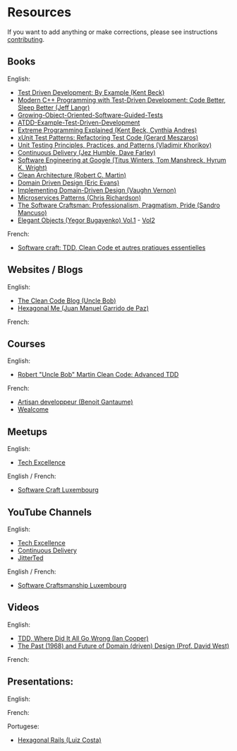 # Resources

If you want to add anything or make corrections, please see instructions [contributing](CONTRIBUTING.md).

## Books

English:
- [Test Driven Development: By Example (Kent Beck)](https://www.amazon.com/Test-Driven-Development-Kent-Beck-ebook/dp/B095SQ9WP4)
- [Modern C++ Programming with Test-Driven Development: Code Better, Sleep Better (Jeff Langr)](https://www.amazon.com/Modern-Programming-Test-Driven-Development-Better-ebook/dp/B00HUEG8M8)
- [Growing-Object-Oriented-Software-Guided-Tests](https://www.amazon.com/Growing-Object-Oriented-Software-Guided-Tests/dp/0321503627)
- [ATDD-Example-Test-Driven-Development](https://www.amazon.com/ATDD-Example-Test-Driven-Development-Addison-Wesley/dp/0321784154)
- [Extreme Programming Explained (Kent Beck, Cynthia Andres)](https://www.amazon.com/Extreme-Programming-Explained-Embrace-Change/dp/0321278658)
- [xUnit Test Patterns: Refactoring Test Code (Gerard Meszaros)](https://www.amazon.fr/dp/0131495054?psc=1&ref=ppx_yo2ov_dt_b_product_details)
- [Unit Testing Principles, Practices, and Patterns (Vladimir Khorikov)](https://www.amazon.com/Unit-Testing-Principles-Practices-Patterns/dp/1617296279)
- [Continuous Delivery (Jez Humble, Dave Farley)](https://www.amazon.com/Continuous-Delivery-Deployment-Automation-Addison-Wesley-ebook/dp/B003YMNVC0)
- [Software Engineering at Google (Titus Winters, Tom Manshreck, Hyrum K. Wright)](https://www.amazon.com/Software-Engineering-Google-Lessons-Programming/dp/1492082791)
- [Clean Architecture (Robert C. Martin)](https://www.amazon.com/Clean-Architecture-Craftsmans-Software-Structure-ebook/dp/B075LRM681)
- [Domain Driven Design (Eric Evans)](https://www.amazon.com/Domain-Driven-Design-Tackling-Complexity-Software-ebook/dp/B00794TAUG)
- [Implementing Domain-Driven Design (Vaughn Vernon)](https://www.amazon.com/Implementing-Domain-Driven-Design-Vaughn-Vernon-ebook/dp/B00BCLEBN8)
- [Microservices Patterns (Chris Richardson)](https://www.amazon.com/Microservices-Patterns-examples-Chris-Richardson-ebook/dp/B09782192F)
- [The Software Craftsman: Professionalism, Pragmatism, Pride (Sandro Mancuso)](https://www.amazon.com/Software-Craftsman-Professionalism-Pragmatism-Robert/dp/0134052501)
- [Elegant Objects (Yegor Bugayenko) Vol.1](https://www.amazon.fr/dp/1519166915?psc=1&ref=ppx_yo2ov_dt_b_product_details) - [Vol2](https://www.amazon.com/Elegant-Objects-2-Yegor-Bugayenko/dp/1534908307)

French:

- [Software craft: TDD, Clean Code et autres pratiques essentielles](https://www.amazon.fr/Software-craft-autres-pratiques-essentielles/dp/2100825208)

## Websites / Blogs

English:
- [The Clean Code Blog (Uncle Bob)](https://blog.cleancoder.com/)
- [Hexagonal Me (Juan Manuel Garrido de Paz)](https://jmgarridopaz.github.io/)

French:

## Courses

English:
- [Robert "Uncle Bob" Martin Clean Code: Advanced TDD](https://cleancoders.com/library/all)

French:
- [Artisan developpeur (Benoit Gantaume)](https://compagnon.artisandeveloppeur.fr/courses)
- [Wealcome](https://wealcomecompany.com/formations)

## Meetups

English:
- [Tech Excellence](https://www.meetup.com/techexcellence/)

English / French:
- [Software Craft Luxembourg](https://www.meetup.com/software-craft-luxembourg/)

## YouTube Channels

English:
- [Tech Excellence](https://www.youtube.com/@TechExcellence)
- [Continuous Delivery](https://www.youtube.com/@ContinuousDelivery)
- [JitterTed](https://www.youtube.com/@JitterTed)

English / French:
- [Software Craftsmanship Luxembourg](https://www.youtube.com/@softwarecraftsmanshipluxem8137)


## Videos

English:

- [TDD, Where Did It All Go Wrong (Ian Cooper)](https://www.youtube.com/watch?v=EZ05e7EMOLM)
- [The Past (1968) and Future of Domain (driven) Design (Prof. David West)](https://www.youtube.com/watch?v=XH_awPS6hK4)

French:


## Presentations:

English:

French:

Portugese:
- [Hexagonal Rails (Luiz Costa)](https://speakerdeck.com/gutomcosta/hexagonal-rails)


